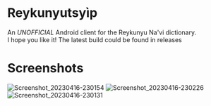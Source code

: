 # Reykunyutsyìp
An *UNOFFICIAL* Android client for the Reykunyu Na'vi dictionary.  
I hope you like it!
The latest build could be found in releases

# Screenshots
![Screenshot_20230416-230154](https://user-images.githubusercontent.com/25549410/232322269-e853764e-2f29-45e8-9126-209f38c88173.png)
![Screenshot_20230416-230226](https://user-images.githubusercontent.com/25549410/232322272-dcc4ced3-fef5-4332-a7d0-ae82cf08f7c8.png)
![Screenshot_20230416-230131](https://user-images.githubusercontent.com/25549410/232322274-25cbbf75-1439-4472-a72c-ac8ab869f286.png)

